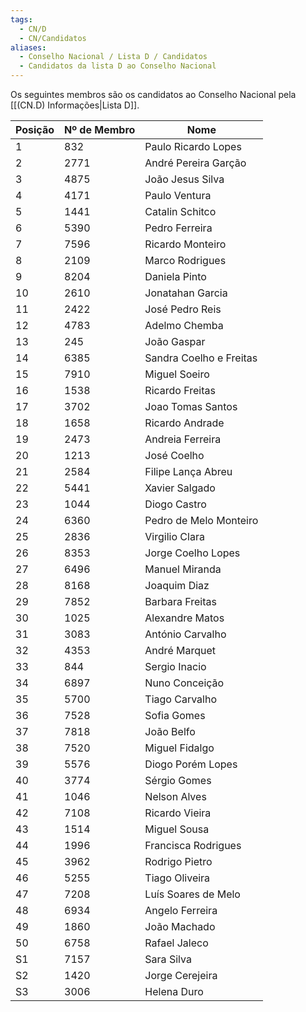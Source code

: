 ```yaml
---
tags:
  - CN/D
  - CN/Candidatos
aliases:
  - Conselho Nacional / Lista D / Candidatos
  - Candidatos da lista D ao Conselho Nacional
---
```


Os seguintes membros são os candidatos ao Conselho Nacional pela [[(CN.D) Informações|Lista D]].

| Posição | Nº de Membro | Nome                    |
| ------- | ------------ | ----------------------- |
| 1       | 832          | Paulo Ricardo Lopes     |
| 2       | 2771         | André Pereira Garção    |
| 3       | 4875         | João Jesus Silva        |
| 4       | 4171         | Paulo Ventura           |
| 5       | 1441         | Catalin Schitco         |
| 6       | 5390         | Pedro Ferreira          |
| 7       | 7596         | Ricardo Monteiro        |
| 8       | 2109         | Marco Rodrigues         |
| 9       | 8204         | Daniela Pinto           |
| 10      | 2610         | Jonatahan Garcia        |
| 11      | 2422         | José Pedro Reis         |
| 12      | 4783         | Adelmo Chemba           |
| 13      | 245          | João Gaspar             |
| 14      | 6385         | Sandra Coelho e Freitas |
| 15      | 7910         | Miguel Soeiro           |
| 16      | 1538         | Ricardo Freitas         |
| 17      | 3702         | Joao Tomas Santos       |
| 18      | 1658         | Ricardo Andrade         |
| 19      | 2473         | Andreia Ferreira        |
| 20      | 1213         | José Coelho             |
| 21      | 2584         | Filipe Lança Abreu      |
| 22      | 5441         | Xavier Salgado          |
| 23      | 1044         | Diogo Castro            |
| 24      | 6360         | Pedro de Melo Monteiro  |
| 25      | 2836         | Virgilio Clara          |
| 26      | 8353         | Jorge Coelho Lopes      |
| 27      | 6496         | Manuel Miranda          |
| 28      | 8168         | Joaquim Diaz            |
| 29      | 7852         | Barbara Freitas         |
| 30      | 1025         | Alexandre Matos         |
| 31      | 3083         | António Carvalho        |
| 32      | 4353         | André Marquet           |
| 33      | 844          | Sergio Inacio           |
| 34      | 6897         | Nuno Conceição          |
| 35      | 5700         | Tiago Carvalho          |
| 36      | 7528         | Sofia Gomes             |
| 37      | 7818         | João Belfo              |
| 38      | 7520         | Miguel Fidalgo          |
| 39      | 5576         | Diogo Porém Lopes       |
| 40      | 3774         | Sérgio Gomes            |
| 41      | 1046         | Nelson Alves            |
| 42      | 7108         | Ricardo Vieira          |
| 43      | 1514         | Miguel Sousa            |
| 44      | 1996         | Francisca Rodrigues     |
| 45      | 3962         | Rodrigo Pietro          |
| 46      | 5255         | Tiago Oliveira          |
| 47      | 7208         | Luís Soares de Melo     |
| 48      | 6934         | Angelo Ferreira         |
| 49      | 1860         | João Machado            |
| 50      | 6758         | Rafael Jaleco           |
| S1      | 7157         | Sara Silva              |
| S2      | 1420         | Jorge Cerejeira         |
| S3      | 3006         | Helena Duro             |
